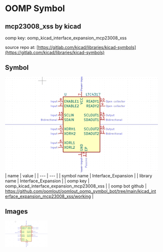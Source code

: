 # OOMP Symbol  
## mcp23008_xss  by kicad  
  
oomp key: oomp_kicad_interface_expansion_mcp23008_xss  
  
source repo at: [https://gitlab.com/kicad/libraries/kicad-symbols](https://gitlab.com/kicad/libraries/kicad-symbols)  
## Symbol  
  
[![working.png](working_600.png)](working.png)  
| name | value | 
| --- | --- | 
| symbol name | Interface_Expansion | 
| library name | Interface_Expansion | 
| oomp key | oomp_kicad_interface_expansion_mcp23008_xss | 
| oomp bot github | https://github.com/oomlout/oomlout_oomp_symbol_bot/tree/main/kicad_interface_expansion_mcp23008_xss/working | 
## Images  
  
[![working.png](working_140.png)](working.png)  
